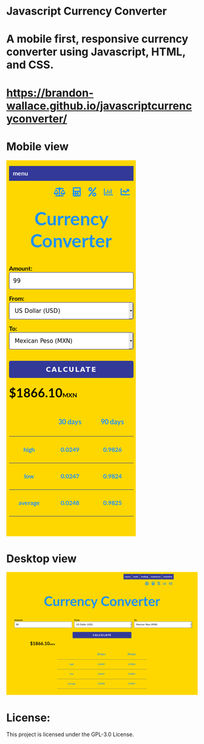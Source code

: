 # Javascript Currency Converter

# A mobile first, responsive currency converter using Javascript, HTML, and CSS.

# https://brandon-wallace.github.io/javascriptcurrencyconverter/

# Mobile view
![screenshot1](images/screenshot1.png)

# Desktop view
![screenshot2](images/screenshot2.png)


# License:

This project is licensed under the GPL-3.0 License.
